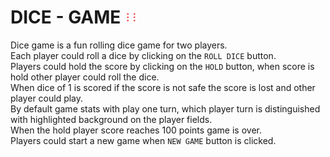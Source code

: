 # DICE - GAME <img align="leftt" src="images/dice-6.png" width="20px" hight="20px" /> 

Dice game is a fun rolling dice game for two players.\
Each player could roll a dice by clicking on the `ROLL DICE` button.\
Players could hold the score by clicking on the `HOLD` button, when score is hold other player could roll the dice.\
When dice of 1 is scored if the score is not safe the score is lost and other player could play.\
By default game stats with play one turn, which player turn is distinguished with highlighted background on the player fields.\
When the hold player score reaches 100 points game is over.\
Players could start a new game when `NEW GAME` button is clicked.


